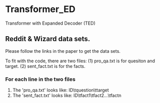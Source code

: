 # Transformer_ED
Transformer with Expanded Decoder (TED)

## Reddit & Wizard data sets.

Please follow the links in the paper to get the data sets.

To fit with the code, there are two files: 
(1) pro_qa.txt is for quesiton and target.
(2) sent_fact.txt is for the facts.

### For each line in the two files ###
1. The 'pro_qa.txt' looks like:
ID\tquestion\ttarget
2. The 'sent_fact.txt' looks like:
ID\tfact1\tfact2...\tfactn

